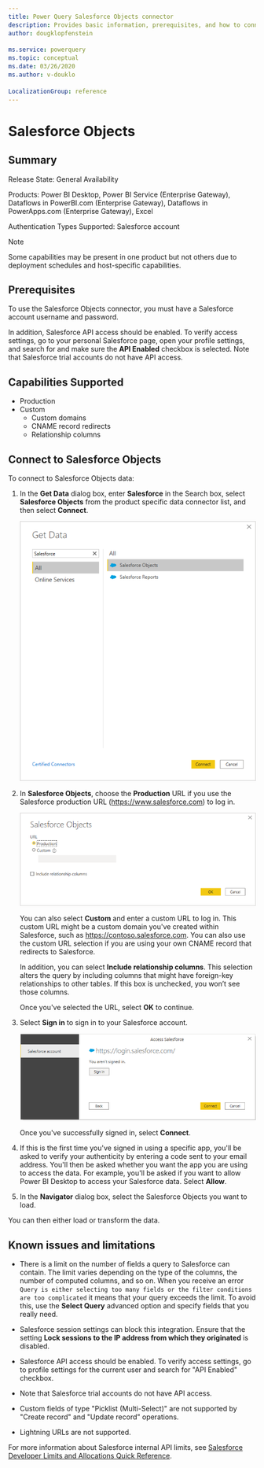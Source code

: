 ```yaml
---
title: Power Query Salesforce Objects connector
description: Provides basic information, prerequisites, and how to connect to your data using the connector, along with a list of known issues and limitations for the connector.
author: dougklopfenstein

ms.service: powerquery
ms.topic: conceptual
ms.date: 03/26/2020
ms.author: v-douklo

LocalizationGroup: reference
---
```


# Salesforce Objects
 
## Summary
 
Release State: General Availability

Products: Power BI Desktop, Power BI Service (Enterprise Gateway), Dataflows in PowerBI.com (Enterprise Gateway), Dataflows in PowerApps.com (Enterprise Gateway), Excel

Authentication Types Supported: Salesforce account

>[!Note]
> Some capabilities may be present in one product but not others due to deployment schedules and host-specific capabilities.
 
## Prerequisites

To use the Salesforce Objects connector, you must have a Salesforce account username and password.

In addition, Salesforce API access should be enabled. To verify access settings, go to your personal Salesforce page, open your profile settings, and search for and make sure the **API Enabled** checkbox is selected. Note that Salesforce trial accounts do not have API access.

## Capabilities Supported

* Production
* Custom<br/>
   * Custom domains
   * CNAME record redirects
   * Relationship columns

## Connect to Salesforce Objects

To connect to Salesforce Objects data:

1. In the **Get Data** dialog box, enter **Salesforce** in the Search box, select **Salesforce Objects** from the product specific data connector list, and then select **Connect**.

   ![Get data from Salesforce Objects](media/salesforce-objects/sf-objects-get-data.png)

2. In **Salesforce Objects**, choose the **Production** URL if you use the Salesforce production URL (https://www.salesforce.com) to log in.

   ![Get data from the production URL](media/salesforce-objects/sf-objects-url.png)

   You can also select **Custom** and enter a custom URL to log in. This custom URL might be a custom domain you've created within Salesforce, such as https://contoso.salesforce.com. You can also use the custom URL selection if you are using your own CNAME record that redirects to Salesforce.

   In addition, you can select **Include relationship columns**. This selection alters the query by including columns that might have foreign-key relationships to other tables. If this box is unchecked, you won’t see those columns.

   Once you've selected the URL, select **OK** to continue.

3. Select **Sign in** to sign in to your Salesforce account.

   ![Sign in to your Salesforce account](media/salesforce-objects/sf-objects-sign-in.png)

   Once you've successfully signed in, select **Connect**.

4. If this is the first time you've signed in using a specific app, you'll be asked to verify your authenticity by entering a code sent to your email address. You'll then be asked whether you want the app you are using to access the data. For example, you'll be asked if you want to allow Power BI Desktop to access your Salesforce data. Select **Allow**.

5. In the **Navigator** dialog box, select the Salesforce Objects you want to load.

You can then either load or transform the data.

## Known issues and limitations

* There is a limit on the number of fields a query to Salesforce can contain. The limit varies depending on the type of the columns, the number of computed columns, and so on. When you receive an error `Query is either selecting too many fields or the filter conditions are too complicated` it means that your query exceeds the limit. To avoid this, use the **Select Query** advanced option and specify fields that you really need.

* Salesforce session settings can block this integration. Ensure that the setting **Lock sessions to the IP address from which they originated** is disabled.

*	Salesforce API access should be enabled. To verify access settings, go to profile settings for the current user and search for "API Enabled" checkbox.

*	Note that Salesforce trial accounts do not have API access.

* Custom fields of type "Picklist (Multi-Select)" are not supported by "Create record" and "Update record" operations.

* Lightning URLs are not supported.

For more information about Salesforce internal API limits, see [Salesforce Developer Limits and Allocations Quick Reference](https://developer.salesforce.com/docs/atlas.en-us.salesforce_app_limits_cheatsheet.meta/salesforce_app_limits_cheatsheet/salesforce_app_limits_platform_api.htm#!).


